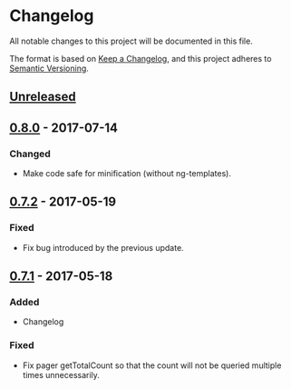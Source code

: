 # Changelog

All notable changes to this project will be documented in this file.

The format is based on [Keep a Changelog](http://keepachangelog.com/),
and this project adheres to [Semantic Versioning](http://semver.org/).

## [Unreleased]

## [0.8.0] - 2017-07-14

### Changed
- Make code safe for minification (without ng-templates).

## [0.7.2] - 2017-05-19

### Fixed
- Fix bug introduced by the previous update.

## [0.7.1] - 2017-05-18

### Added
- Changelog

### Fixed
- Fix pager getTotalCount so that the count will not be queried multiple times
  unnecessarily.

[Unreleased]: https://github.com/SemanticComputing/angular-paging-sparql-service/compare/0.8.0...HEAD
[0.8.0]: https://github.com/SemanticComputing/angular-paging-sparql-service/compare/0.7.2...0.8.0
[0.7.2]: https://github.com/SemanticComputing/angular-paging-sparql-service/compare/0.7.1...0.7.2
[0.7.1]: https://github.com/SemanticComputing/angular-paging-sparql-service/compare/0.7.0...0.7.1
